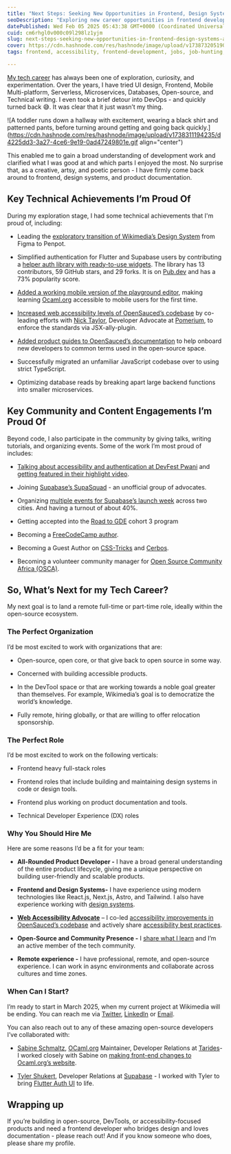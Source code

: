 ```yaml
---
title: "Next Steps: Seeking New Opportunities in Frontend, Design Systems, and DX"
seoDescription: "Exploring new career opportunities in frontend development, design systems, and developer experience with a focus on open-source and accessibility"
datePublished: Wed Feb 05 2025 05:43:38 GMT+0000 (Coordinated Universal Time)
cuid: cm6rhgl0v000c09l298lz1yjm
slug: next-steps-seeking-new-opportunities-in-frontend-design-systems-and-dx
cover: https://cdn.hashnode.com/res/hashnode/image/upload/v1738732051902/4f827051-1c6d-40ef-883a-ef47359ddc14.png
tags: frontend, accessibility, frontend-development, jobs, job-hunting, design-systems, dx, jobsearch

---
```


[My tech career](https://blog.hijabicoder.dev/my-2022-reflections-dev-retro-2022) has always been one of exploration, curiosity, and experimentation. Over the years, I have tried UI design, Frontend, Mobile Multi-platform, Serverless, Microservices, Databases, Open-source, and Technical writing. I even took a brief detour into DevOps - and quickly turned back 😅. It was clear that it just wasn’t my thing.

![A toddler runs down a hallway with excitement, wearing a black shirt and patterned pants, before turning around getting and going back quickly.](https://cdn.hashnode.com/res/hashnode/image/upload/v1738311194235/d4225dd3-3a27-4ce6-9e19-0ad47249801e.gif align="center")

This enabled me to gain a broad understanding of development work and clarified what I was good at and which parts I enjoyed the most. No surprise that, as a creative, artsy, and poetic person - I have firmly come back around to frontend, design systems, and product documentation.

## Key Technical Achievements I’m Proud Of

During my exploration stage, I had some technical achievements that I'm proud of, including:

* Leading the [exploratory transition of Wikimedia’s Design System](https://phabricator.wikimedia.org/T374275) from Figma to Penpot.
    
* Simplified authentication for Flutter and Supabase users by contributing a [helper auth library with ready-to-use widgets](https://github.com/supabase-community/flutter-auth-ui). The library has 13 contributors, 59 GitHub stars, and 29 forks. It is on [Pub.dev](http://Pub.dev) and has a 73% popularity score.
    
* [Added a working mobile version of the playground editor](https://github.com/ocaml/ocaml.org/pull/2076), making learning [Ocaml.org](http://Ocaml.org) accessible to mobile users for the first time.
    
* [Increased web accessibility levels of OpenSauced’s codebase](https://github.com/open-sauced/app/issues/2264) by co-leading efforts with [Nick Taylor](https://www.linkedin.com/in/nickytonline/), Developer Advocate at [Pomerium](https://www.pomerium.com/), to enforce the standards via JSX-ally-plugin.
    
* [Added product guides to OpenSauced’s documentation](https://github.com/open-sauced/docs/pulls?q=is%3Apr+author%3AFatumaA+is%3Aclosed) to help onboard new developers to common terms used in the open-source space.
    
* Successfully migrated an unfamiliar JavaScript codebase over to using strict TypeScript.
    
* Optimizing database reads by breaking apart large backend functions into smaller microservices.
    

## Key Community and Content Engagements I’m Proud Of

Beyond code, I also participate in the community by giving talks, writing tutorials, and organizing events. Some of the work I’m most proud of includes:

* [Talking about accessibility and authentication at DevFest Pwani](https://www.linkedin.com/posts/fatuma-abdullahi-6b804948_last-saturday-i-physically-spoke-at-a-devfest-activity-7267091320236634112-RTYL?utm_source=share&utm_medium=member_desktop) and [getting featured in their highlight video](https://www.youtube.com/clip/Ugkx1DGLUi4ZCwV9jufaHoJRQscy-NBbAfXI).
    
* Joining [Supabase’s SupaSquad](https://supabase.com/open-source/contributing/supasquad) - an unofficial group of advocates.
    
* Organizing [multiple events for Supabase’s launch week](https://x.com/XquisiteDreamer/status/1828748900616024379) across two cities. And having a turnout of about 40%.
    
* Getting accepted into the [Road to GDE](https://blog.google/technology/developers/road-to-gde-supporting-future-google-developer-experts/) cohort 3 program
    
* Becoming a [FreeCodeCamp author](https://www.freecodecamp.org/news/author/HijabiCoder/).
    
* Becoming a Guest Author on [CSS-Tricks](https://css-tricks.com/author/fatumaabdullaho/) and [Cerbos](https://www.cerbos.dev/blog/how-to-use-cerbos-in-docker-compose-pdp-hub).
    
* Becoming a volunteer community manager for [Open Source Community Africa (OSCA)](https://oscafrica.org/).
    

## So, What’s Next for my Tech Career?

My next goal is to land a remote full-time or part-time role, ideally within the open-source ecosystem.

### The Perfect Organization

I’d be most excited to work with organizations that are:

* Open-source, open core, or that give back to open source in some way.
    
* Concerned with building accessible products.
    
* In the DevTool space or that are working towards a noble goal greater than themselves. For example, Wikimedia’s goal is to democratize the world’s knowledge.
    
* Fully remote, hiring globally, or that are willing to offer relocation sponsorship.
    

### The Perfect Role

I’d be most excited to work on the following verticals:

* Frontend heavy full-stack roles
    
* Frontend roles that include building and maintaining design systems in code or design tools.
    
* Frontend plus working on product documentation and tools.
    
* Technical Developer Experience (DX) roles
    

### Why You Should Hire Me

Here are some reasons I’d be a fit for your team:

* **All-Rounded Product Developer -** I have a broad general understanding of the entire product lifecycle, giving me a unique perspective on building user-friendly and scalable products.
    
* **Frontend and Design Systems-** I have experience using modern technologies like React.js, Next.js, Astro, and Tailwind. I also have experience working with [design systems](https://blog.hijabicoder.dev/taking-apart-and-putting-together-wikimedias-design-system).
    
* [**Web Accessibility Advocate**](https://www.youtube.com/watch?v=nQUZAKWELr0) – I co-led [accessibility improvements in OpenSauced’s codebase](https://github.com/open-sauced/app/issues/2264) and actively share [accessibility best practices](https://www.linkedin.com/posts/fatuma-abdullahi-6b804948_last-saturday-i-physically-spoke-at-a-devfest-activity-7267091320236634112-RTYL?utm_source=share&utm_medium=member_desktop).
    
* **Open-Source and Community Presence -** I [share what I learn](https://blog.hijabicoder.dev/) and I’m an active member of the tech community.
    
* **Remote experience -** I have professional, remote, and open-source experience. I can work in async environments and collaborate across cultures and time zones.
    

### When Can I Start?

I’m ready to start in March 2025, when my current project at Wikimedia will be ending. You can reach me via [Twitter](https://x.com/XquisiteDreamer), [LinkedIn](https://www.linkedin.com/in/fatuma-abdullahi-6b804948/) or [Email](http://mailto:fatuma@hijabicoder.dev).

You can also reach out to any of these amazing open-source developers I’ve collaborated with:

* [Sabine Schmaltz](https://www.linkedin.com/in/sabfis/), [OCaml.org](http://OCaml.org) Maintainer, Developer Relations at [Tarides](https://tarides.com/)\- I worked closely with Sabine on [making front-end changes to Ocaml.org’s website](https://github.com/ocaml/ocaml.org/pulls?q=is%3Apr+author%3AFatumaA+is%3Aclosed).
    
* [Tyler Shukert](https://www.linkedin.com/in/dshukertjr/), Developer Relations at [Supabase](https://supabase.com/) - I worked with Tyler to bring [Flutter Auth UI](https://github.com/supabase-community/flutter-auth-ui) to life.
    

## Wrapping up

If you’re building in open-source, DevTools, or accessibility-focused products and need a frontend developer who bridges design and loves documentation - please reach out! And if you know someone who does, please share my profile.